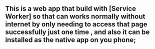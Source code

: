 ## This is a web app that build with [Service Worker] so that can works normally without internet by only needing to access that page successfully just one time , and also it can be installed as the native app on you phone;
